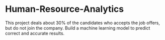 # Human-Resource-Analytics
This project deals about 30% of the candidates who accepts the job offers, but do not join the company. Build a machine learning model to predict correct and accurate results.
